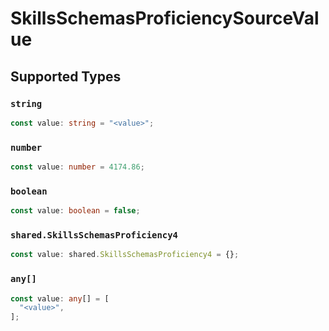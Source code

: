 # SkillsSchemasProficiencySourceValue


## Supported Types

### `string`

```typescript
const value: string = "<value>";
```

### `number`

```typescript
const value: number = 4174.86;
```

### `boolean`

```typescript
const value: boolean = false;
```

### `shared.SkillsSchemasProficiency4`

```typescript
const value: shared.SkillsSchemasProficiency4 = {};
```

### `any[]`

```typescript
const value: any[] = [
  "<value>",
];
```

